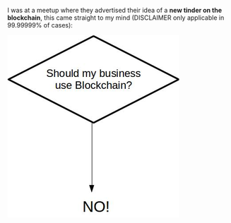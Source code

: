 I was at a meetup where they advertised their idea of a **new tinder on the blockchain**, this came straight to my mind (DISCLAIMER only applicable in 99.99999% of cases):

![Blockchain](https://raw.githubusercontent.com/SmokinCaterpillar/blog/master/2017_01_22_blockchain/blockchain.jpg)